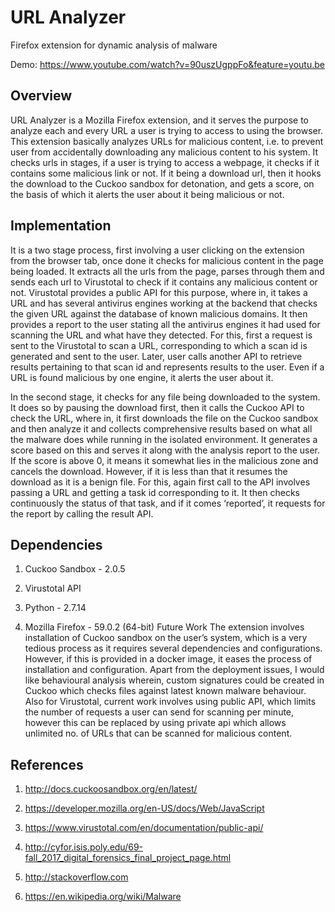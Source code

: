 # URL Analyzer
Firefox extension for dynamic analysis of malware

Demo: https://www.youtube.com/watch?v=90uszUgppFo&feature=youtu.be

## Overview 
URL Analyzer is a Mozilla Firefox extension, and it serves the purpose to analyze each and every URL a user is trying to access to using the browser. This extension basically analyzes URLs for malicious content, i.e. to prevent user from accidentally downloading any malicious content to his system. It checks urls in stages, if a user is trying to access a webpage, it checks if it contains some malicious link or not. If it being a download url, then it hooks the download to the Cuckoo sandbox for detonation, and gets a score, on the basis of which it alerts the user about it being malicious or not.

## Implementation 
It is a two stage process, first involving a user clicking on the extension from the browser tab, once done it checks for malicious content in the page being loaded. It extracts all the urls from the page, parses through them and sends each url to Virustotal to check if it contains any malicious content or not. Virustotal provides a public API for this purpose, where in, it takes a URL and has several antivirus engines working at the backend that checks the given URL against the database of known malicious domains. It then provides a report to the user stating all the antivirus engines it had used for scanning the URL and what have they detected. For this, first a request is sent to the Virustotal to scan a URL, corresponding to which a scan id is generated and sent to the user. Later, user calls another API to retrieve results pertaining to that scan id and represents results to the user. Even if a URL is found malicious by one engine, it alerts the user about it.

In the second stage, it checks for any file being downloaded to the system. It does so by pausing the download first, then it calls the Cuckoo API to check the URL, where in, it first downloads the file on the Cuckoo sandbox and then analyze it and collects comprehensive results based on what all the malware does while running in the isolated environment. It generates a score based on this and serves it along with the analysis report to the user. If the score is above 0, it means it somewhat lies in the malicious zone and cancels the download. However, if it is less than that it resumes the download as it is a benign file. For this, again first call to the API involves passing a URL and getting a task id corresponding to it. It then checks continuously the status of that task, and if it comes ‘reported’, it requests for the report by calling the result API.

## Dependencies

1. Cuckoo Sandbox - 2.0.5

2. Virustotal API

3. Python - 2.7.14

4. Mozilla Firefox - 59.0.2 (64-bit) Future Work The extension involves installation of Cuckoo sandbox on the user’s system, which is a very tedious process as it requires several dependencies and configurations. However, if this is provided in a docker image, it eases the process of installation and configuration. Apart from the deployment issues, I would like behavioural analysis wherein, custom signatures could be created in Cuckoo which checks files against latest known malware behaviour. Also for Virustotal, current work involves using public API, which limits the number of requests a user can send for scanning per minute, however this can be replaced by using private api which allows unlimited no. of URLs that can be scanned for malicious content.

## References

1. http://docs.cuckoosandbox.org/en/latest/

2. https://developer.mozilla.org/en-US/docs/Web/JavaScript

3. https://www.virustotal.com/en/documentation/public-api/

4. http://cyfor.isis.poly.edu/69-fall_2017_digital_forensics_final_project_page.html

5. http://stackoverflow.com

6. https://en.wikipedia.org/wiki/Malware
